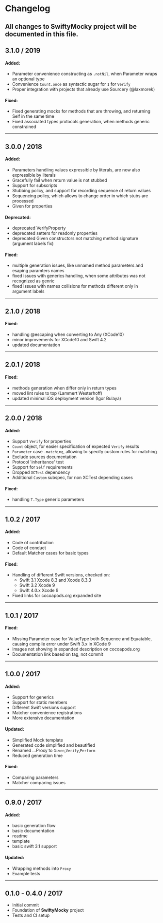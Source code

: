 # Changelog

All changes to SwiftyMocky project will be documented in this file.
-----

## __3.1.0__ / 2019

#### Added:
* Parameter convenience constructing as `.notNil`, when Parameter wraps an optional type
* Convenience `Count.once` as syntactic sugar for `1` for `Verify`
* Proper integration with projects that already use Sourcery (@laxmorek)

#### Fixed:
* Fixed generating mocks for methods that are throwing, and returning Self in the same time
* Fixed associated types protocols generation, when methods generic constrained

-----

## __3.0.0__ / 2018

#### Added:
* Parameters handling values expressible by literals, are now also expressible by literals
* Gracefully fail when return value is not stubbed
* Support for subscripts
* Stubbing policy, and support for recording sequence of return values
* Sequencing policy, which allows to change order in which stubs are processed
* Given for properties

#### Deprecated:
* deprecated VerifyProperty
* deprecated setters for readonly properties
* deprecated Given constructors not matching method signature (argument labels fix)

#### Fixed:
* multiple generation issues, like unnamed method parameters and esaping paramters names
* fixed issues with generics handling, when some attributes was not recognized as genric
* fixed issues with names collisions for methods different only in argument labels

-----

## __2.1.0__ / 2018

#### Fixed:
* handling @escaping when converting to Any (XCode10)
* minor improvements for XCode10 and Swift 4.2
* updated documentation

-----

## __2.0.1__ / 2018

#### Fixed:
* methods generation when differ only in return types
* moved lint rules to top (Lammert Westerhoff)
* updated minimal iOS deployment version (Igor Bulaya)

-----

## __2.0.0__ / 2018

#### Added:
* Support `Verify` for properties
* `Count` object, for easier specification of expected `Verify` results
* `Parameter` case `.matching`, allowing to specify custom rules for matching
* Exclude sources documentation
* Protocol 'inheritance' test
* Support for `Self` requirements
* Dropped `XCTest` dependency
* Additional `Custom` subspec, for non XCTest depending cases

#### Fixed:
* handling `T.Type` generic parameters

-----

## __1.0.2__ / 2017

#### Added:
* Code of contribution
* Code of conduct
* Default Matcher cases for basic types

#### Fixed:
* Handling of different Swift versions, checked on:
    * Swift 3.1 Xcode 8.3 and Xcode 8.3.3
    * Swift 3.2 Xcode 9
    * Swift 4.0.x Xcode 9
* Fixed links for cocoapods.org expanded site

-----

## __1.0.1__ / 2017

#### Fixed:
* Missing Parameter case for ValueType both Sequence and Equatable, causing compile error under Swift 3.x in XCode 9
* Images not showing in expanded description on cocoapods.org
* Documentation link based on tag, not commit

-----

## __1.0.0__ / 2017

#### Added:
* Support for generics
* Support for static members
* Different Swift versions support
* Matcher convenience registrations
* More extensive documentation

#### Updated:
* Simplified Mock template
* Generated code simplified and beautified
* Renamed ...Proxy to `Given`,`Verify`,`Perform`
* Reduced generation time

#### Fixed:
* Comparing parameters
* Matcher comparing issues

-----

## __0.9.0__ / 2017

#### Added:
* basic generation flow
* basic documentation
* readme
* template
* basic swift 3.1 support

#### Updated:
* Wrapping methods into `Proxy`
* Example tests

-----

## 0.1.0 - 0.4.0 / 2017

* Initial commit
* Foundation of __SwiftyMocky__ project
* Tests and CI setup
